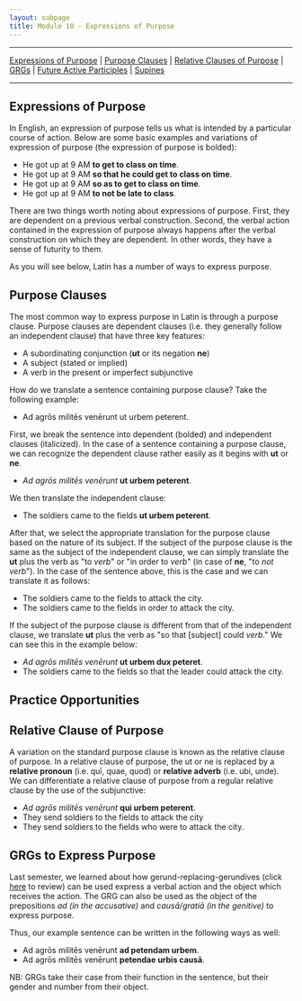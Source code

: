 ```yaml
---
layout: subpage
title: Module 10 - Expressions of Purpose
---
```


***

[Expressions of Purpose](#expressions-of-purpose) \| [Purpose Clauses](#purpose-clauses) \| [Relative Clauses of Purpose](#relative-clauses-of-purpose) \| [GRGs](#grgs-purpose) \| [Future Active Participles](#fap-purpose) \| [Supines](#supine-accusative)

***
## Expressions of Purpose

In English, an expression of purpose tells us what is intended by a particular course of action. Below are some basic examples and variations of expression of purpose (the expression of purpose is bolded):

- He got up at 9 AM **to get to class on time**.
- He got up at 9 AM **so that he could get to class on time**.
- He got up at 9 AM **so as to get to class on time**.
- He got up at 9 AM **to not be late to class**.

There are two things worth noting about expressions of purpose. First, they are dependent on a previous verbal construction. Second, the verbal action contained in the expression of purpose always happens after the verbal construction on which they are dependent. In other words, they have a sense of futurity to them.

As you will see below, Latin has a number of ways to express purpose.  

## Purpose Clauses

The most common way to express purpose in Latin is through a purpose clause. Purpose clauses are dependent clauses (i.e. they generally follow an independent clause) that have three key features:

- A subordinating conjunction (**ut** or its negation **ne**)
- A subject (stated or implied)
- A verb in the present or imperfect subjunctive

How do we translate a sentence containing purpose clause? Take the following example:

- Ad agrōs militēs venērunt ut urbem peterent.

First, we break the sentence into dependent (bolded) and independent clauses (italicized). In the case of a sentence containing a purpose clause, we can recognize the dependent clause rather easily as it begins with **ut** or **ne**.

- *Ad agrōs militēs venērunt* **ut urbem peterent**.

We then translate the independent clause:

- The soldiers came to the fields **ut urbem peterent**.

After that, we select the appropriate translation for the purpose clause based on the nature of its subject. If the subject of the purpose clause is the same as the subject of the independent clause, we can simply translate the **ut** plus the verb as "to *verb*" or "in order to *verb*" (in case of **ne**, "to *not verb*"). In the case of the sentence above, this is the case and we can translate it as follows:

- The soldiers came to the fields to attack the city.
- The soldiers came to the fields in order to attack the city.

If the subject of the purpose clause is different from that of the independent clause, we translate **ut** plus the verb as "so that [subject] could *verb*." We can see this in the example below:

- *Ad agrōs militēs venērunt* **ut urbem dux peteret**.
- The soldiers came to the fields so that the leader could attack the city.

## Practice Opportunities

## Relative Clause of Purpose

A variation on the standard purpose clause is known as the relative clause of purpose. In a relative clause of purpose, the ut or ne is replaced by a **relative pronoun** (i.e. quī, quae, quod) or **relative adverb** (i.e. ubi, unde). We can differentiate a relative clause of purpose from a regular relative clause by the use of the subjunctive:

- *Ad agrōs militēs venērunt* **qui urbem peterent**.
- They send soldiers to the fields to attack the city
- They send soldiers to the fields who were to attack the city.

## GRGs to Express Purpose

Last semester, we learned about how gerund-replacing-gerundives (click [here](https://libatique.info/LATN101-F19/notes/4-verbal-nouns-and-adjs/#grgs-gerund-replacing-gerundives) to review) can be used express a verbal action and the object which receives the action. The GRG can also be used as the object of the prepositions *ad (in the accusative)* and *causā/gratiā (in the genitive)* to express purpose. 

Thus, our example sentence can be written in the following ways as well:

- Ad agrōs militēs venērunt **ad petendam urbem**.
- Ad agrōs militēs venērunt **petendae urbis causā**.

NB: GRGs take their case from their function in the sentence, but their gender and number from their object.
